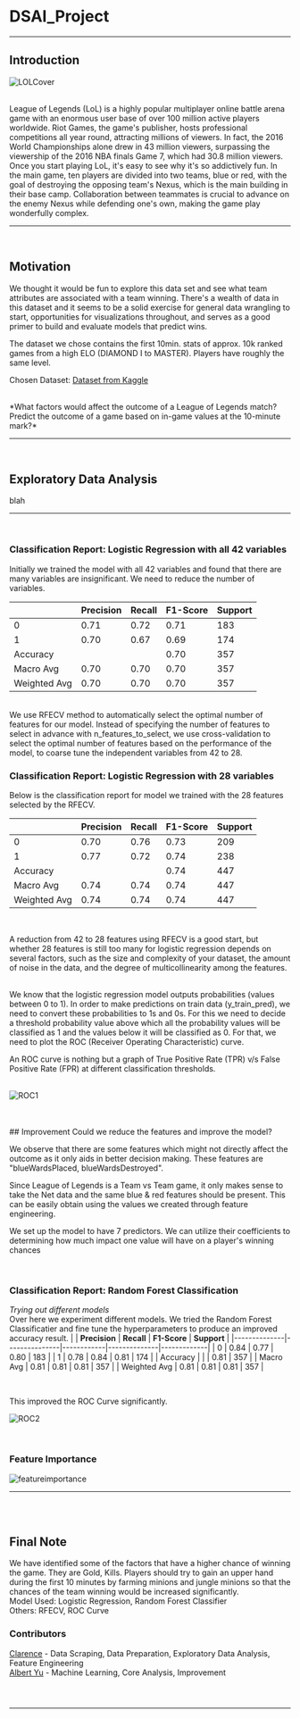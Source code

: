 # DSAI_Project
---
## Introduction

![LOLCover](https://github.com/Albert481/DSAI_Project/raw/main/repo_images/LOLCover.jpg)

<br/>
League of Legends (LoL) is a highly popular multiplayer online battle arena game with an enormous user base of over 100 million active players worldwide. Riot Games, the game's publisher, hosts professional competitions all year round, attracting millions of viewers. In fact, the 2016 World Championships alone drew in 43 million viewers, surpassing the viewership of the 2016 NBA finals Game 7, which had 30.8 million viewers. Once you start playing LoL, it's easy to see why it's so addictively fun. In the main game, ten players are divided into two teams, blue or red, with the goal of destroying the opposing team's Nexus, which is the main building in their base camp. Collaboration between teammates is crucial to advance on the enemy Nexus while defending one's own, making the game play wonderfully complex.

---
<br />

## Motivation
We thought it would be fun to explore this data set and see what team attributes are associated with a team winning. There's a wealth of data in this dataset and it seems to be a solid exercise for general data wrangling to start, opportunities for visualizations throughout, and serves as a good primer to build and evaluate models that predict wins.

The dataset we chose contains the first 10min. stats of approx. 10k ranked games from a high ELO (DIAMOND I to MASTER). Players have roughly the same level.
<br/>

Chosen Dataset:
[Dataset from Kaggle](https://www.kaggle.com/datasets/bobbyscience/league-of-legends-diamond-ranked-games-10-min?select=high_diamond_ranked_10min.csv)

<br/>
*What factors would affect the outcome of a League of Legends match? Predict the outcome of a game based on in-game values at the 10-minute mark?*

---
<br />

## Exploratory Data Analysis
blah


---
<br />

### Classification Report: Logistic Regression with all 42 variables <br/>
Initially we trained the model with all 42 variables and found that there are many variables are insignificant. We need to reduce the number of variables.

|              | **Precision** | **Recall** | **F1-Score** | **Support** |
|--------------|---------------|------------|--------------|-------------|
| 0            | 0.71          | 0.72       | 0.71         | 183         |
| 1            | 0.70          | 0.67       | 0.69         | 174         |
| Accuracy     |               |            | 0.70         | 357         |
| Macro Avg    | 0.70          | 0.70       | 0.70         | 357         | 
| Weighted Avg | 0.70          | 0.70       | 0.70         | 357         |

<br/>
We use RFECV method to automatically select the optimal number of features for our model. Instead of specifying the number of features to select in advance with n_features_to_select, we use cross-validation to select the optimal number of features based on the performance of the model, to coarse tune the independent variables from 42 to 28. 


### Classification Report: Logistic Regression with 28 variables <br/>
Below is the classification report for model we trained with the 28 features selected by the RFECV.

|              | **Precision** | **Recall** | **F1-Score** | **Support** |
|--------------|---------------|------------|--------------|-------------|
| 0            | 0.70          | 0.76       | 0.73         | 209         |
| 1            | 0.77          | 0.72       | 0.74         | 238         |
| Accuracy     |               |            | 0.74         | 447         |
| Macro Avg    | 0.74          | 0.74       | 0.74         | 447         | 
| Weighted Avg | 0.74          | 0.74       | 0.74         | 447         |


<br />

A reduction from 42 to 28 features using RFECV is a good start, but whether 28 features is still too many for logistic regression depends on several factors, such as the size and complexity of your dataset, the amount of noise in the data, and the degree of multicollinearity among the features.

<br/>
We know that the logistic regression model outputs probabilities (values between 0 to 1). In order to make predictions on train data (y_train_pred), we need to convert these probabilities to 1s and 0s. For this we need to decide a threshold probability value above which all the probability values will be classified as 1 and the values below it will be classified as 0. For that, we need to plot the ROC (Receiver Operating Characteristic) curve.

An ROC curve is nothing but a graph of True Positive Rate (TPR) v/s False Positive Rate (FPR) at different classification thresholds.
<br/>
<br/>

![ROC1](https://github.com/Albert481/DSAI_Project/raw/main/repo_images/ROC1.png)

<br/>
<br/>
## Improvement
Could we reduce the features and improve the model? <br/>

We observe that there are some features which might not directly affect the outcome as it only aids in better decision making. These features are "blueWardsPlaced, blueWardsDestroyed". <br/>

Since League of Legends is a Team vs Team game, it only makes sense to take the Net data and the same blue & red features should be present. This can be easily obtain using the values we created through feature engineering. <br/>


We set up the model to have 7 predictors. We can utilize their coefficients to determining how much impact one value will have on a player's winning chances

<br />


### Classification Report: Random Forest Classification 

*Trying out different models*
<br/>
Over here we experiment different models. We tried the Random Forest Classificatier and fine tune the hyperparameters to produce an improved accuracy result.
|              | **Precision** | **Recall** | **F1-Score** | **Support** |
|--------------|---------------|------------|--------------|-------------|
| 0            | 0.84          | 0.77       | 0.80         | 183         |
| 1            | 0.78          | 0.84       | 0.81         | 174         |
| Accuracy     |               |            | 0.81         | 357         |
| Macro Avg    | 0.81          | 0.81       | 0.81         | 357         | 
| Weighted Avg | 0.81          | 0.81       | 0.81         | 357         |

<br/>

This improved the ROC Curve significantly.

![ROC2](https://github.com/Albert481/DSAI_Project/raw/main/repo_images/ROC2.png)

<br />


### Feature Importance

![featureimportance](https://github.com/Albert481/DSAI_Project/raw/main/repo_images/featureimportance.png)

---
<br />
<br />

## Final Note

We have identified some of the factors that have a higher chance of winning the game. They are Gold, Kills. Players should try to gain an upper hand during the first 10 minutes by farming minions and jungle minions so that the chances of the team winning would be increased significantly.
<br />
Model Used: Logistic Regression, Random Forest Classifier<br/>
Others: RFECV, ROC Curve

### Contributors
[Clarence](https://github.com/clarenve) - Data Scraping, Data Preparation, Exploratory Data Analysis, Feature Engineering<br>
[Albert Yu](https://github.com/Albert481) - Machine Learning, Core Analysis, Improvement<br>


#### <br>
---
